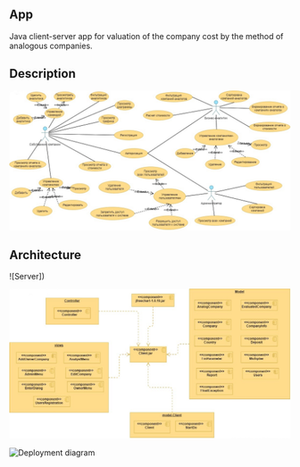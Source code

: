 ## App
Java client-server app for valuation of the company cost by the method of analogous companies.
## Description
![The functionality of the application is presented in the use-case diagram:](diagrams/UseCase.vpd.jpg)

## Architecture
![Server])

![Client](diagrams/clientcomponents.vpd.jpg)

![Deployment diagram]()
